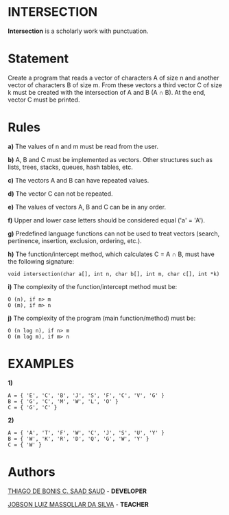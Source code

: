  # INTERSECTION
**Intersection** is a scholarly work with punctuation.

# Statement
Create a program that reads a vector of characters A of size n and another vector of characters B of size m. From these vectors a third vector C of size k must be created with the intersection of A and B (A ∩ B). At the end, vector C must be printed.

# Rules
**a)** The values ​​of n and m must be read from the user.

**b)** A, B and C must be implemented as vectors. Other structures such as lists, trees, stacks, queues, hash tables, etc.

**c)** The vectors A and B can have repeated values.

**d)** The vector C can not be repeated.

**e)** The values ​​of vectors A, B and C can be in any order.

**f)** Upper and lower case letters should be considered equal ('a' = 'A').

**g)** Predefined language functions can not be used to treat vectors (search, pertinence, insertion, exclusion, ordering, etc.).


**h)** The function/intercept method, which calculates C = A ∩ B, must have the following signature:   
```
void intersection(char a[], int n, char b[], int m, char c[], int *k)
```

**i)** The complexity of the function/intercept method must be:

```
O (n), if n> m
O (m), if m> n
```

**j)** The complexity of the program (main function/method) must be:

```
O (n log n), if n> m
O (m log m), if m> n
```

# EXAMPLES
**1)**

```
A = { 'E', 'C', 'B', 'J', 'S', 'F', 'C', 'V', 'G' }
B = { 'G', 'C', 'M', 'W', 'L', 'O' }
C = { 'G', 'C' }
```

**2)**
```
A = { 'A', 'T', 'F', 'W', 'C', 'J', 'S', 'U', 'Y' }
B = { 'W', 'K', 'R', 'D', 'Q', 'G', 'W', 'Y' }
C = { 'W' }
```

# Authors
[THIAGO DE BONIS C. SAAD SAUD](https://www.linkedin.com/in/thiagodebonisoficial/) - **DEVELOPER**

[JOBSON LUIZ MASSOLLAR DA SILVA](https://www.linkedin.com/in/jobson-luiz-177041b/) - **TEACHER**


